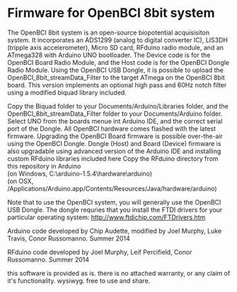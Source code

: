 Firmware for OpenBCI 8bit system
=================

The OpenBCI 8bit system is an open-source biopotential acquisisiton system. It incorporates an ADS1299 (analog to digital converter IC), LIS3DH (tripple axis accelerometer), Micro SD card, RFduino radio module, and an ATmega328 with Arduino UNO bootloader. The Device code is for the OpenBCI Board Radio Module, and the Host code is for the OpenBCI Dongle Radio Module. 
Using the OpenBCI USB Dongle, it is possible to upload the OpenBCI_8bit_streamData_Filter to the target ATmega on the OpenBCI 8bit board. This version implements an optional high pass and 60Hz notch filter using a modified biquad library included.

Copy the Biquad folder to your Documents/Arduino/Libraries folder, and the OpenBCI_8bit_streamData_Filter folder to your Documents/Arduino folder. Select UNO from the boards menue int Arduino IDE, and the correct serial port of the Dongle. All OpenBCI hardware comes flashed with the latest firmware. Upgrading the OpenBCI Board firmware is possible over-the-air using the OpenBCI Dongle. Dongle (Host) and Board (Device) firmware is also upgradable using advanced version of the Arduino IDE and installing custom RFduino libraries included here 
Copy the RFduino directory from this repository in Arduino  
  (on Windows, C:\arduino-1.5.4\hardware\arduino)  
  (on OSX, /Applications/Arduino.app/Contents/Resources/Java/hardware/arduino)  

Note that to use the OpenBCI system, you will generally use the OpenBCI USB Dongle.  The dongle requries that you install the FTDI drivers for your particular operating system: http://www.ftdichip.com/FTDrivers.htm

Arduino code developed by Chip Audette, modified by Joel Murphy, Luke Travis, Conor Russomanno. Summer 2014

RFduino code developed by Joel Murphy, Leif Percifield, Conor Russomanno. Summer 2014

this software is provided as is. there is no attached warranty, or any claim of it's functionality. wysiwyg.
free to use and share. 
